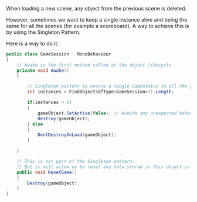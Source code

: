 When loading a new scene, any object from the previous scene is deleted.

However, sometimes we want to keep a single instance alive and being the same for all the scenes (for example a scoreboard). A way to achieve this is by using the Singleton Pattern.

Here is a way to do it:

```C#
public class GameSession : MonoBehaviour
{
    // Awake is the first method called at the object lifecycle
    private void Awake()
    {

        // Singleton pattern to ensure a single GameStatus in all the game duration
        int instances = FindObjectsOfType<GameSession>().Length;

        if(instances > 1)
        {
            gameObject.SetActive(false); // Avoids any unexpected behaviour before destroying the game object
            Destroy(gameObject);
        } else
        {
            DontDestroyOnLoad(gameObject);
        }

    }

    // This is not part of the Singleton pattern.
    // But it will allow us to reset any data stored in this object in case of need.
    public void ResetGame()
    {
        Destroy(gameObject);
    }
}
```
